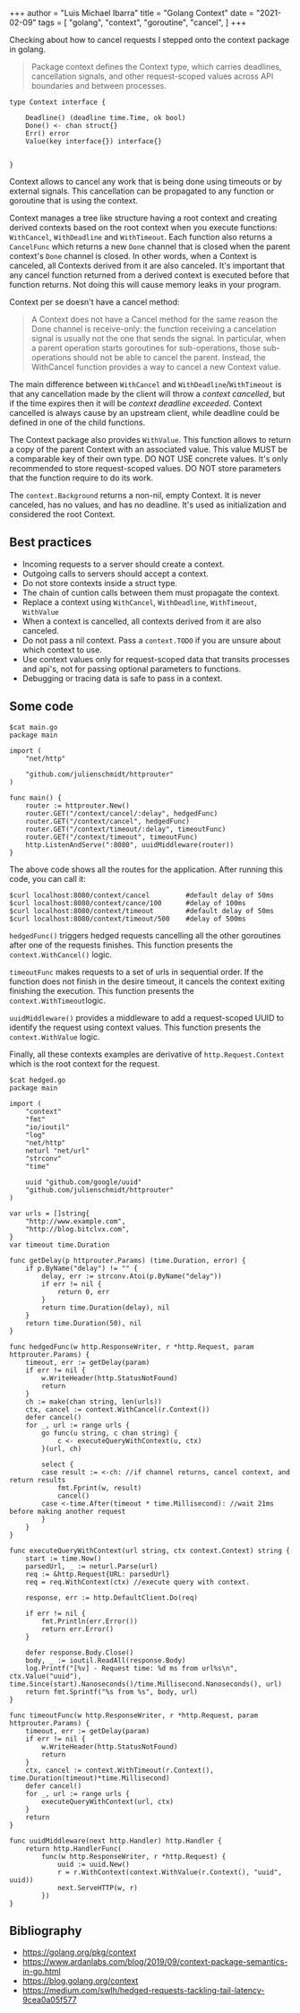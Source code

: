 +++
author = "Luis Michael Ibarra"
title = "Golang Context"
date = "2021-02-09"
tags = [
    "golang",
    "context",
    "goroutine",
    "cancel",
]
+++

Checking about how to cancel requests I stepped onto the context package in golang. 

> Package context defines the Context type, which carries deadlines, cancellation signals,
and other request-scoped values across API boundaries and between processes.

```
type Context interface {

    Deadline() (deadline time.Time, ok bool)
    Done() <- chan struct{}
    Err() error
    Value(key interface{}) interface{}


}
```

Context allows to cancel any work that is being done using timeouts or by external
signals. This cancellation can be propagated to any function or goroutine that is
using the context.

Context manages a tree like structure having a root context and creating derived 
contexts based on the root context when you execute functions: `WithCancel`, 
`WithDeadline` and `WithTimeout`. Each function also returns a `CancelFunc` 
which returns a new `Done` channel that is closed when the parent context's `Done` 
channel is closed. In other words, when a Context is canceled, all Contexts derived from 
it are also canceled. It's important that any cancel function returned from a derived 
context is executed before that function returns. Not doing this will cause memory
leaks in your program.

Context per se doesn't have a cancel method:

> A Context does not have a Cancel method for the same reason the Done channel is 
receive-only: the function receiving a cancelation signal is usually not the one 
that sends the signal. In particular, when a parent operation starts goroutines for
sub-operations, those sub-operations should not be able to cancel the parent. Instead,
the WithCancel function provides a way to cancel a new Context value.

The main difference between `WithCancel` and `WithDeadline`/`WithTimeout` is that any 
cancellation made by the client will throw a _context cancelled_, but if the 
time expires then it will be _context deadline exceeded_.
Context cancelled is always cause by an upstream client, while deadline could be 
defined in one of the child functions.

The Context package also provides `WithValue`. This function allows to return a copy
of the parent Context with an associated value. This value MUST be a comparable key
of their own type. DO NOT USE concrete values.
It's only recommended to store request-scoped values. DO NOT store parameters that 
the function require to do its work.

The `context.Background` returns a non-nil, empty Context. It is never canceled, 
has no values, and has no deadline. It's used as initialization and considered 
the root Context.

## Best practices

- Incoming requests to a server should create a context.
- Outgoing calls to servers should accept a context.
- Do not store contexts inside a struct type.
- The chain of cuntion calls between them must propagate the context.
- Replace a context using `WithCancel`, `WithDeadline`, `WithTimeout`, `WithValue`
- When a context is cancelled, all contexts derived from it are also canceled.
- Do not pass a nil context. Pass a `context.TODO` if you are unsure about which context to use.
- Use context values only for request-scoped data that transits processes and api's,
not for passing optional parameters to functions.
- Debugging or tracing data is safe to pass in a context.

## Some code


    $cat main.go
    package main

    import (
        "net/http"

        "github.com/julienschmidt/httprouter"
    )

    func main() {
        router := httprouter.New()
        router.GET("/context/cancel/:delay", hedgedFunc)
        router.GET("/context/cancel", hedgedFunc)
        router.GET("/context/timeout/:delay", timeoutFunc)
        router.GET("/context/timeout", timeoutFunc)
        http.ListenAndServe(":8080", uuidMiddleware(router))
    }

The above code shows all the routes for the application. After running this code, 
you can call it:

    $curl localhost:8080/context/cancel         #default delay of 50ms
    $curl localhost:8080/context/cance/100      #delay of 100ms
    $curl localhost:8080/context/timeout        #default delay of 50ms
    $curl localhost:8080/context/timeout/500    #delay of 500ms

`hedgedFunc()` triggers hedged requests cancelling all the other goroutines after one
of the requests finishes. This function presents the `context.WithCancel()` logic.

`timeoutFunc` makes requests to a set of urls in sequential order. If the function 
does not finish in the desire timeout, it cancels the context exiting finishing the 
execution. This function presents the `context.WithTimeout`logic.

`uuidMiddleware()` provides a middleware to add a request-scoped UUID 
to identify the request using context values. This function presents the `context.WithValue` logic.

Finally, all these contexts examples are derivative of `http.Request.Context` which 
is the root context for the request.


    $cat hedged.go
    package main

    import (
        "context"
        "fmt"
        "io/ioutil"
        "log"
        "net/http"
        neturl "net/url"
        "strconv"
        "time"

        uuid "github.com/google/uuid"
        "github.com/julienschmidt/httprouter"
    )

    var urls = []string{
        "http://www.example.com",
        "http://blog.bitclvx.com",
    }
    var timeout time.Duration

    func getDelay(p httprouter.Params) (time.Duration, error) {
        if p.ByName("delay") != "" {
            delay, err := strconv.Atoi(p.ByName("delay"))
            if err != nil {
                return 0, err
            }
            return time.Duration(delay), nil
        }
        return time.Duration(50), nil
    }

    func hedgedFunc(w http.ResponseWriter, r *http.Request, param httprouter.Params) {
        timeout, err := getDelay(param)
        if err != nil {
            w.WriteHeader(http.StatusNotFound)
            return
        }
        ch := make(chan string, len(urls))
        ctx, cancel := context.WithCancel(r.Context())
        defer cancel()
        for _, url := range urls {
            go func(u string, c chan string) {
                c <- executeQueryWithContext(u, ctx)
            }(url, ch)

            select {
            case result := <-ch: //if channel returns, cancel context, and return results
                fmt.Fprint(w, result)
                cancel()
            case <-time.After(timeout * time.Millisecond): //wait 21ms before making another request
            }
        }
    }

    func executeQueryWithContext(url string, ctx context.Context) string {
        start := time.Now()
        parsedUrl, _ := neturl.Parse(url)
        req := &http.Request{URL: parsedUrl}
        req = req.WithContext(ctx) //execute query with context.

        response, err := http.DefaultClient.Do(req)

        if err != nil {
            fmt.Println(err.Error())
            return err.Error()
        }

        defer response.Body.Close()
        body, _ := ioutil.ReadAll(response.Body)
        log.Printf("[%v] - Request time: %d ms from url%s\n", ctx.Value("uuid"), time.Since(start).Nanoseconds()/time.Millisecond.Nanoseconds(), url)
        return fmt.Sprintf("%s from %s", body, url)
    }

    func timeoutFunc(w http.ResponseWriter, r *http.Request, param httprouter.Params) {
        timeout, err := getDelay(param)
        if err != nil {
            w.WriteHeader(http.StatusNotFound)
            return
        }
        ctx, cancel := context.WithTimeout(r.Context(), time.Duration(timeout)*time.Millisecond)
        defer cancel()
        for _, url := range urls {
            executeQueryWithContext(url, ctx)
        }
        return
    }

    func uuidMiddleware(next http.Handler) http.Handler {
        return http.HandlerFunc(
            func(w http.ResponseWriter, r *http.Request) {
                uuid := uuid.New()
                r = r.WithContext(context.WithValue(r.Context(), "uuid", uuid))
                next.ServeHTTP(w, r)
            })
    }


## Bibliography

- https://golang.org/pkg/context
- https://www.ardanlabs.com/blog/2019/09/context-package-semantics-in-go.html
- https://blog.golang.org/context
- https://medium.com/swlh/hedged-requests-tackling-tail-latency-9cea0a05f577
